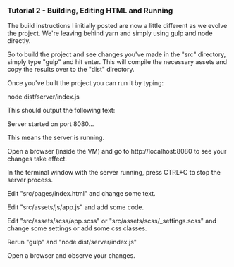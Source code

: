 ### Tutorial 2 - Building, Editing HTML and Running

The build instructions I initially posted are now a little different as we evolve the project. We're leaving behind yarn and simply using gulp and node directly.

So to build the project and see changes you've made in the "src" directory, simply type "gulp" and hit enter. This will compile the necessary assets and copy the results over to the "dist" directory.

Once you've built the project you can run it by typing:

node dist/server/index.js

This should output the following text:

Server started on port 8080...

This means the server is running.

Open a browser (inside the VM) and go to http://localhost:8080 to see your changes take effect.

In the terminal window with the server running, press CTRL+C to stop the server process.

Edit "src/pages/index.html" and change some text.

Edit "src/assets/js/app.js" and add some code.

Edit "src/assets/scss/app.scss" or "src/assets/scss/_settings.scss" and change some settings or add some css classes.

Rerun "gulp" and "node dist/server/index.js"

Open a browser and observe your changes.